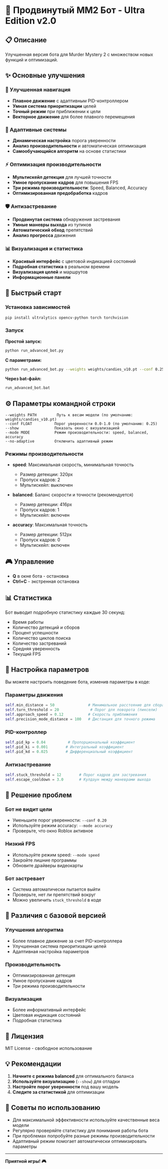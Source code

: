 # 🚀 Продвинутый MM2 Бот - Ultra Edition v2.0

## 📋 Описание

Улучшенная версия бота для Murder Mystery 2 с множеством новых функций и оптимизаций.

## ✨ Основные улучшения

### 🎯 Улучшенная навигация
- **Плавное движение** с адаптивным PID-контроллером
- **Умная система приоритизации** целей
- **Точный режим** при приближении к цели
- **Векторное движение** для более плавного перемещения

### 🧠 Адаптивные системы
- **Динамическая настройка** порога уверенности
- **Анализ производительности** и автоматическая оптимизация
- **Самообучающийся алгоритм** на основе статистики

### ⚡ Оптимизация производительности
- **Мультискейл детекция** для лучшей точности
- **Умное пропускание кадров** для повышения FPS
- **Три режима производительности**: Speed, Balanced, Accuracy
- **Оптимизированная предобработка** кадров

### 🛡️ Антизастревание
- **Продвинутая система** обнаружения застревания
- **Умные маневры выхода** из тупиков
- **Автоматический обход** препятствий
- **Анализ прогресса** движения

### 📊 Визуализация и статистика
- **Красивый интерфейс** с цветовой индикацией состояний
- **Подробная статистика** в реальном времени
- **Визуализация целей** и маршрутов
- **Информационные панели**

## 🚀 Быстрый старт

### Установка зависимостей

```bash
pip install ultralytics opencv-python torch torchvision
```

### Запуск

**Простой запуск:**
```bash
python run_advanced_bot.py
```

**С параметрами:**
```bash
python run_advanced_bot.py --weights weights/candies_v10.pt --conf 0.25 --show --mode balanced
```

**Через bat-файл:**
```bash
run_advanced_bot.bat
```

## ⚙️ Параметры командной строки

```
--weights PATH         Путь к весам модели (по умолчанию: weights/candies_v10.pt)
--conf FLOAT          Порог уверенности 0.0-1.0 (по умолчанию: 0.25)
--show                Показать окно с визуализацией
--mode MODE           Режим производительности: speed, balanced, accuracy
--no-adaptive         Отключить адаптивный режим
```

### Режимы производительности

- **speed**: Максимальная скорость, минимальная точность
  - Размер детекции: 320px
  - Пропуск кадров: 2
  - Мультискейл: выключен

- **balanced**: Баланс скорости и точности (рекомендуется)
  - Размер детекции: 416px
  - Пропуск кадров: 1
  - Мультискейл: включен

- **accuracy**: Максимальная точность
  - Размер детекции: 512px
  - Пропуск кадров: 0
  - Мультискейл: включен

## 🎮 Управление

- **Q** в окне бота - остановка
- **Ctrl+C** - экстренная остановка

## 📊 Статистика

Бот выводит подробную статистику каждые 30 секунд:
- Время работы
- Количество детекций и сборов
- Процент успешности
- Количество циклов поиска
- Количество застреваний
- Средняя уверенность
- Текущий FPS

## 🔧 Настройка параметров

Вы можете настроить поведение бота, изменив параметры в коде:

### Параметры движения
```python
self.min_distance = 50               # Минимальное расстояние для сбора
self.turn_threshold = 20              # Порог для поворота (пиксели)
self.approach_speed = 0.12           # Скорость приближения
self.precision_mode_distance = 100   # Дистанция для точного режима
```

### PID-контроллер
```python
self.pid_kp = 0.04          # Пропорциональный коэффициент
self.pid_ki = 0.001        # Интегральный коэффициент
self.pid_kd = 0.025        # Дифференциальный коэффициент
```

### Антизастревание
```python
self.stuck_threshold = 12        # Порог кадров для застревания
self.escape_cooldown = 3.0       # Кулдаун между маневрами выхода
```

## 🐛 Решение проблем

### Бот не видит цели
- Уменьшите порог уверенности: `--conf 0.20`
- Используйте режим accuracy: `--mode accuracy`
- Проверьте, что окно Roblox активное

### Низкий FPS
- Используйте режим speed: `--mode speed`
- Закройте лишние программы
- Обновите драйверы видеокарты

### Бот застревает
- Система автоматически пытается выйти
- Проверьте, нет ли препятствий вокруг
- Можно увеличить `stuck_threshold` в коде

## 📝 Различия с базовой версией

### Улучшения алгоритма
- Более плавное движение за счет PID-контроллера
- Улучшенная система приоритизации целей
- Адаптивная настройка параметров

### Производительность
- Оптимизированная детекция
- Умное пропускание кадров
- Три режима производительности

### Визуализация
- Более информативный интерфейс
- Цветовая индикация состояний
- Подробная статистика

## 📄 Лицензия

MIT License - свободное использование

## 💡 Рекомендации

1. **Начните с режима balanced** для оптимального баланса
2. **Используйте визуализацию** (`--show`) для отладки
3. **Настройте порог уверенности** под вашу модель
4. **Следите за статистикой** для оптимизации

## 🎯 Советы по использованию

- Для максимальной эффективности используйте качественные веса модели
- Регулярно проверяйте статистику для понимания работы бота
- При проблемах попробуйте разные режимы производительности
- Адаптивный режим помогает автоматически оптимизировать параметры

---

**Приятной игры! 🎮**
